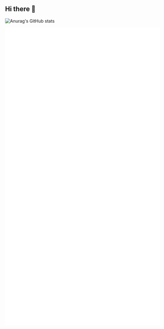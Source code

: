 ## Hi there 👋

![Anurag's GitHub stats](https://github-readme-stats.vercel.app/api?username=hunyanjie)

![Metrics](/github-metrics.svg)

